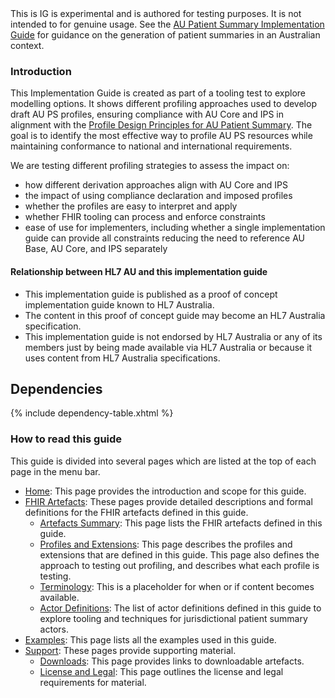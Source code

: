<div class="stu-note">
This is IG is experimental and is authored for testing purposes. It is not intended to for genuine usage. See the <a href="https://build.fhir.org/ig/hl7au/au-fhir-ps/">AU Patient Summary Implementation Guide</a> for guidance on the generation of patient summaries in an Australian context.
</div>

### Introduction
This Implementation Guide is created as part of a tooling test to explore modelling options. It shows different profiling approaches used to develop draft AU PS profiles, ensuring compliance with AU Core and IPS in alignment with the [Profile Design Principles for AU Patient Summary](https://confluence.hl7.org/display/HAFWG/Profile+Design+Principles+for+AU+Patient+Summary). The goal is to identify the most effective way to profile AU PS resources while maintaining conformance to national and international requirements.

We are testing different profiling strategies to assess the impact on:  
- how different derivation approaches align with AU Core and IPS
- the impact of using compliance declaration and imposed profiles
- whether the profiles are easy to interpret and apply
- whether FHIR tooling can process and enforce constraints
- ease of use for implementers, including whether a single implementation guide can provide all constraints reducing the need to reference AU Base, AU Core, and IPS separately


#### Relationship between HL7 AU and this implementation guide
* This implementation guide is published as a proof of concept implementation guide known to HL7 Australia.
* The content in this proof of concept guide may become an HL7 Australia specification.   
* This implementation guide is not endorsed by HL7 Australia or any of its members just by being made available via HL7 Australia or because it uses content from HL7 Australia specifications.

## Dependencies
{% include dependency-table.xhtml %}

### How to read this guide

This guide is divided into several pages which are listed at the top of each page in the menu bar.

- [Home](index.html): This page provides the introduction and scope for this guide.
- [FHIR Artefacts](artefacts.html): These pages provide detailed descriptions and formal definitions for the FHIR artefacts defined in this guide.
  - [Artefacts Summary](artifacts.html): This page lists the FHIR artefacts defined in this guide.
  - [Profiles and Extensions](profiles-and-extensions.html): This page describes the profiles and extensions that are defined in this guide. This page also defines the approach to testing out profiling, and describes what each profile is testing.
  - [Terminology](terminology.html): This is a placeholder for when or if content becomes available.
  - [Actor Definitions](artifacts.html#requirements-actor-definitions): The list of actor definitions defined in this guide to explore tooling and techniques for jurisdictional patient summary actors.
- [Examples](examples.html): This page lists all the examples used in this guide.
- [Support](downloads.html): These pages provide supporting material.
  - [Downloads](downloads.html): This page provides links to downloadable artefacts.
  - [License and Legal](license.html): This page outlines the license and legal requirements for material.

  